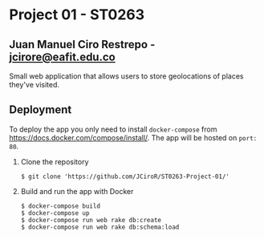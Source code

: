 # Project 01 - ST0263
## Juan Manuel Ciro Restrepo - jcirore@eafit.edu.co

Small web application that allows users to store geolocations of places they've visited.

## Deployment
To deploy the app you only need to install `docker-compose` from https://docs.docker.com/compose/install/. 
The app will be hosted on `port: 80`.

1. Clone the repository 

       $ git clone 'https://github.com/JCiroR/ST0263-Project-01/'

2. Build and run the app with Docker
      
       $ docker-compose build
       $ docker-compose up
       $ docker-compose run web rake db:create
       $ docker-compose run web rake db:schema:load

  
